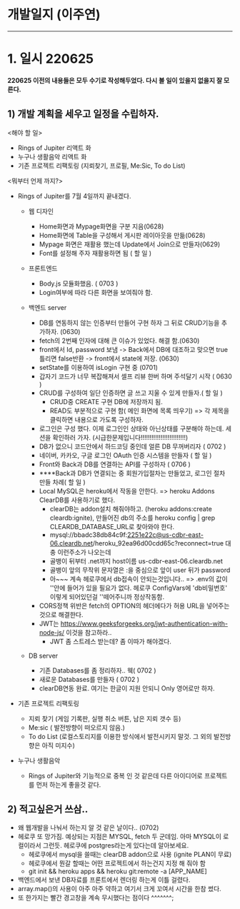# 개발일지 (이주연)
***
# 1. 일시 220625 
#### 220625 이전의 내용들은 모두 수기로 작성해두었다. 다시 볼 일이 있을지 없을지 잘 모른다.

## 1) 개발 계획을 세우고 일정을 수립하자.

<해야 할 일>

- Rings of Jupiter 리액트 화
- 누구나 생활음악 리액트 화
- 기존 프로젝트 리팩토링 (지뢰찾기, 프로필, Me:Sic, To do List)

<뭐부터 언제 까지?>

- Rings of Jupiter를 7월 4일까지 끝내겠다.

  - 웹 디자인 
    - Home화면과 Mypage화면을 구분 지음(0628)
    - Home화면에 Table을 구성해서 게시판 레이아웃을 만듦(0628)
    - Mypage 화면은 재활용 했는데 Update에서 Join으로 만들자(0629) 
    - Font를 설정해 주자 재활용하면 됨 ( 할 일 )

  - 프론트엔드
    - Body.js 모듈화했음. ( 0703 )
    - Login여부에 따라 다른 화면을 보여줘야 함.

  - 백엔드 server
    - DB를 연동하지 않는 인증부터 만들어 구현 하자 그 뒤로 CRUD기능을 추가하자. (0630)
    - fetch의 2번째 인자에 대해 큰 이슈가 있었다. 해결 함.(0630)
    - front에서 Id, password 보냄 -> Back에서 DB에 대조하고 맞으면 true 틀리면 false반환 -> front에서 state에 저장. (0630)
    - setState를 이용하여 isLogin 구현 중 (0701)
    - 갑자기 코드가 너무 복잡해져서 셀프 리뷰 한버 하며 주석달기 시작 ( 0630 )
    - CRUD를 구성하여 일단 인증하면 글 쓰고 지울 수 있게 만들자.( 할 일 )
      - CRUD중 CREATE 구현 DB에 저장까지 됨.
      - READ도 부분적으로 구현 함( 메인 화면에 목록 띄우기) => 각 제목을 클릭하면 내용으로 가도록 구성하자.    
    - 로그인은 구성 했다. 이제 로그인인 상태와 아닌상태를 구분해야 하는데. 세션을 확인하러 가자. (시급한문제입니다!!!!!!!!!!!!!!!!!!!!!!!!!)
    - DB가 없으니 코드안에서 하드코딩 중인데 얼른 DB 무꺼버리자 ( 0702 )
    - 네이버, 카카오, 구글 로그인 OAuth 인증 시스템을 만들자 ( 할 일 )
    - Front와 Back과 DB를 연결하는 API를 구성하자 ( 0706 )
    - ****Back과 DB가 연결되는 중 회원가입절차는 만들었고, 로그인 절차 만들 차례( 할 일 )
    - Local MySQL은 heroku에서 작동을 안한다. => heroku Addons ClearDB를 사용하기로 했다.
      - clearDB는 addon설치 해줘야하고. (heroku addons:create cleardb:ignite), 만들어진 db의 주소를 heroku config | grep CLEARDB_DATABASE_URL로 찾아와야 한다.
      - mysql://bbadc38db84c9f:2251e22c@us-cdbr-east-06.cleardb.net/heroku_92ea96d00cdd65c?reconnect=true 대충 이런주소가 나오는데
      - 골뱅이 뒤부터 .net까지 host이름 us-cdbr-east-06.cleardb.net
      - 골뱅이 앞의 무작위 문자열은 :을 중심으로 앞이 user 뒤가 password
      - 아~~~ 계속 헤로쿠에서 db접속이 안되는것입니다.. => .env의 값이 ''안에 들어가 있을 필요가 없다. 헤로쿠 ConfigVars에 'db비밀번호' 이렇게 되어있던걸 ''떼어주니까 정상작동함.
    - CORS정책 위반은 fetch의 OPTION의 헤더에다가 허용 URL을 넣어주는것으로 해결한다.
    - JWT는 https://www.geeksforgeeks.org/jwt-authentication-with-node-js/ 이것을 참고하라..
      - JWT 좀 스트레스 받는데? 좀 이따가 해야겠다.

  - DB server
    - 기존 Databases를 좀 정리하자.. 웩( 0702 )
    - 새로운 Databases를 만들자 ( 0702 )
    - clearDB연동 완료. 여기는 한글이 지원 안되니 Only 영어로만 하자.



- 기존 프로젝트 리팩토링
  - 지뢰 찾기 (게임 기록판, 실행 취소 버튼, 남은 지뢰 갯수 등)
  - Me:sic ( 발전방향이 떠오르지 않음.)
  - To do List (로컬스토리지를 이용한 방식에서 발전시키지 말것. 그 외의 발전방향은 아직 미지수)

- 누구나 생활음악
  - Rings of Jupiter와 기능적으로 중복 인 것 같은데 다른 아이디어로 프로젝트를 먼저 하는게 좋을것 같다.

## 2) 적고싶은거 쓰삼..  

- 왜 웹개발을 나눠서 하는지 알 것 같은 날이다.. (0702)
- 헤로쿠 또 망가짐. 예상되는 지점은 MYSQL, fetch 두 군데임. 아마 MYSQL이 로컬이라서 그런듯. 헤로쿠에 postgres라는게 있다는데 알아보세요.
  - 헤로쿠에서 mysql을 쓸때는 clearDB addon으로 사용 (ignite PLAN이 무료)
  - 헤로쿠에서 뭔갈 할때는 어떤 프로젝트에서 하는건지 지정 해 줘야 함
  - git init && heroku apps && heroku git:remote -a [APP_NAME]
- 백엔드에서 보낸 DB자료를 프론트에서 렌더링 하는게 이틀 걸렸다.
 - array.map()의 사용이 아주 아주 약하고 여기서 크게 꼬여서 시간을 한참 썼다.
 - 또 한가지는 빨간 경고창을 계속 무시했다는 점이다 ^^^^^^^;